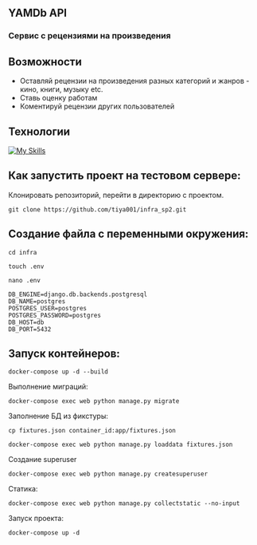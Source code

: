 <h2>YAMDb API</h2>
<h3>Сервис с рецензиями на произведения</h3>

## Возможности
- Оставляй рецензии на произведения разных категорий и жанров - кино, книги, музыку etc.
- Ставь оценку работам
- Коментируй рецензии других пользователей

## Технологии
[![My Skills](https://skillicons.dev/icons?i=python,django,postgres,nginx,bootstrap&theme=light)](https://skillicons.dev)

## Как запустить проект на тестовом сервере:
Клонировать репозиторий, перейти в директорию с проектом.
```
git clone https://github.com/tiya001/infra_sp2.git
```
## Cоздание файла с переменными окружения:
```
cd infra
```
```
touch .env
```
```
nano .env
```
```
DB_ENGINE=django.db.backends.postgresql
DB_NAME=postgres
POSTGRES_USER=postgres
POSTGRES_PASSWORD=postgres
DB_HOST=db
DB_PORT=5432
```
## Запуск контейнеров:
```
docker-compose up -d --build
```
Выполнение миграций:
```
docker-compose exec web python manage.py migrate
```
Заполнение БД из фикстуры:
```
cp fixtures.json container_id:app/fixtures.json
```
```
docker-compose exec web python manage.py loaddata fixtures.json
```
Создание superuser
```
docker-compose exec web python manage.py createsuperuser
```
Статика:
```
docker-compose exec web python manage.py collectstatic --no-input 
```
Запуск проекта:
```
docker-compose up -d
```

